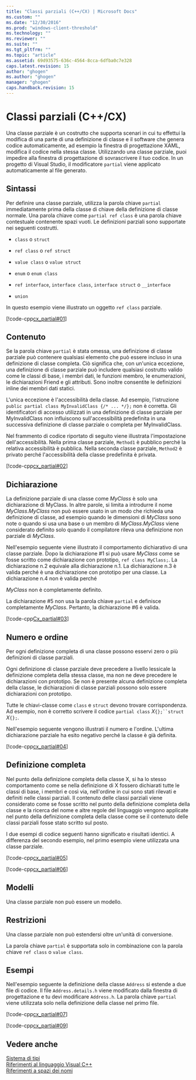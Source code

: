 ```yaml
---
title: "Classi parziali (C++/CX) | Microsoft Docs"
ms.custom: ""
ms.date: "12/30/2016"
ms.prod: "windows-client-threshold"
ms.technology: ""
ms.reviewer: ""
ms.suite: ""
ms.tgt_pltfrm: ""
ms.topic: "article"
ms.assetid: 69d93575-636c-4564-8cca-6dfba0c7e328
caps.latest.revision: 15
author: "ghogen"
ms.author: "ghogen"
manager: "ghogen"
caps.handback.revision: 15
---
```

# Classi parziali (C++/CX)
Una classe parziale è un costrutto che supporta scenari in cui tu effettui la modifica di una parte di una definizione di classe e il software che genera codice automaticamente, ad esempio la finestra di progettazione XAML, modifica il codice nella stessa classe. Utilizzando una classe parziale, puoi impedire alla finestra di progettazione di sovrascrivere il tuo codice. In un progetto di Visual Studio, il modificatore `partial` viene applicato automaticamente al file generato.  
  
## Sintassi  
 Per definire una classe parziale, utilizza la parola chiave `partial` immediatamente prima della classe di chiave della definizione di classe normale. Una parola chiave come `partial ref class` è una parola chiave contestuale contenente spazi vuoti. Le definizioni parziali sono supportate nei seguenti costrutti.  
  
-   `class` o `struct`  
  
-   `ref class` o `ref struct`  
  
-   `value class` o `value struct`  
  
-   `enum` o `enum class`  
  
-   `ref interface`, `interface class`, `interface struct` o `__interface`  
  
-   `union`  
  
 In questo esempio viene illustrato un oggetto `ref class` parziale.  
  
 [!code-cpp[cx_partial#01](../snippets/cpp/VS_Snippets_Misc/cx_partial/cpp/class1.h#01)]  
  
## Contenuto  
 Se la parola chiave `partial` è stata omessa, una definizione di classe parziale può contenere qualsiasi elemento che può essere incluso in una definizione di classe completa. Ciò significa che, con un'unica eccezione, una definizione di classe parziale può includere qualsiasi costrutto valido come le classi di base, i membri dati, le funzioni membro, le enumerazioni, le dichiarazioni Friend e gli attributi. Sono inoltre consentite le definizioni inline dei membri dati statici.  
  
 L'unica eccezione è l'accessibilità della classe. Ad esempio, l'istruzione `public partial class MyInvalidClass {/* ... */};` non è corretta. Gli identificatori di accesso utilizzati in una definizione di classe parziale per MyInvalidClass non influiscono sull'accessibilità predefinita in una successiva definizione di classe parziale o completa per MyInvalidClass.  
  
 Nel frammento di codice riportato di seguito viene illustrata l'impostazione dell'accessibilità. Nella prima classe parziale, `Method1` è pubblico perché la relativa accessibilità è pubblica. Nella seconda classe parziale, `Method2` è privato perché l'accessibilità della classe predefinita è privata.  
  
 [!code-cpp[cx_partial#02](../snippets/cpp/VS_Snippets_Misc/cx_partial/cpp/class1.h#02)]  
  
## Dichiarazione  
 La definizione parziale di una classe come *MyClass* è solo una dichiarazione di MyClass. In altre parole, si limita a introdurre il nome *MyClass*.*MyClass* non può essere usato in un modo che richieda una definizione di classe, ad esempio quando le dimensioni di *MyClass* sono note o quando si usa una base o un membro di *MyClass*.*MyClass* viene considerato definito solo quando il compilatore rileva una definizione non parziale di *MyClass*.  
  
 Nell'esempio seguente viene illustrato il comportamento dichiarativo di una classe parziale. Dopo la dichiarazione \#1 si può usare *MyClass* come se fosse scritto come dichiarazione con prototipo, `ref class MyClass;`. La dichiarazione n.2 equivale alla dichiarazione n.1. La dichiarazione n.3 è valida perché è una dichiarazione con prototipo per una classe. La dichiarazione n.4 non è valida perché  
  
 *MyClass* non è completamente definito.  
  
 La dichiarazione \#5 non usa la parola chiave `partial` e definisce completamente *MyClass*. Pertanto, la dichiarazione \#6 è valida.  
  
 [!code-cpp[Cx_partial#03](../snippets/cpp/VS_Snippets_Misc/cx_partial/cpp/class1.h#03)]  
  
## Numero e ordine  
 Per ogni definizione completa di una classe possono esservi zero o più definizioni di classe parziali.  
  
 Ogni definizione di classe parziale deve precedere a livello lessicale la definizione completa della stessa classe, ma non ne deve precedere le dichiarazioni con prototipo. Se non è presente alcuna definizione completa della classe, le dichiarazioni di classe parziali possono solo essere dichiarazioni con prototipo.  
  
 Tutte le chiavi\-classe come `class` e `struct` devono trovare corrispondenza. Ad esempio, non è corretto scrivere il codice `partial class`  *X*`{};``struct` *X*`{};`.  
  
 Nell'esempio seguente vengono illustrati il numero e l'ordine. L'ultima dichiarazione parziale ha esito negativo perché la classe è già definita.  
  
 [!code-cpp[cx_partial#04](../snippets/cpp/VS_Snippets_Misc/cx_partial/cpp/class1.h#04)]  
  
## Definizione completa  
 Nel punto della definizione completa della classe X, si ha lo stesso comportamento come se nella definizione di X fossero dichiarati tutte le classi di base, i membri e così via, nell'ordine in cui sono stati rilevati e definiti nelle classi parziali. Il contenuto delle classi parziali viene considerato come se fosse scritto nel punto della definizione completa della classe e la ricerca del nome e altre regole del linguaggio vengono applicate nel punto della definizione completa della classe come se il contenuto delle classi parziali fosse stato scritto sul posto.  
  
 I due esempi di codice seguenti hanno significato e risultati identici. A differenza del secondo esempio, nel primo esempio viene utilizzata una classe parziale.  
  
 [!code-cpp[cx_partial#05](../snippets/cpp/VS_Snippets_Misc/cx_partial/cpp/class1.h#05)]  
  
 [!code-cpp[cx_partial#06](../snippets/cpp/VS_Snippets_Misc/cx_partial/cpp/class1.h#06)]  
  
## Modelli  
 Una classe parziale non può essere un modello.  
  
## Restrizioni  
 Una classe parziale non può estendersi oltre un'unità di conversione.  
  
 La parola chiave `partial` è supportata solo in combinazione con la parola chiave `ref class` o `value class`.  
  
## Esempi  
 Nell'esempio seguente la definizione della classe `Address` si estende a due file di codice. Il file `Address.details.h` viene modificato dalla finestra di progettazione e tu devi modificare `Address.h`. La parola chiave `partial` viene utilizzata solo nella definizione della classe nel primo file.  
  
 [!code-cpp[cx_partial#07](../snippets/cpp/VS_Snippets_Misc/cx_partial/cpp/address.details.h#07)]  
  
 [!code-cpp[cx_partial#09](../snippets/cpp/VS_Snippets_Misc/cx_partial/cpp/address.h#09)]  
  
## Vedere anche  
 [Sistema di tipi](../cppcx/type-system-c-cx.md)   
 [Riferimenti al linguaggio Visual C\+\+](../cppcx/visual-c-language-reference-c-cx.md)   
 [Riferimenti a spazi dei nomi](../cppcx/namespaces-reference-c-cx.md)